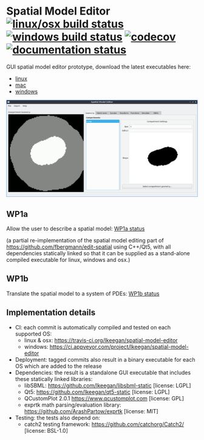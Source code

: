 # Spatial Model Editor [![linux/osx build status](https://travis-ci.org/lkeegan/spatial-model-editor.svg?branch=master)](https://travis-ci.org/lkeegan/spatial-model-editor) [![windows build status](https://ci.appveyor.com/api/projects/status/0m87yyaalrrj5ndn?svg=true)](https://ci.appveyor.com/project/lkeegan/spatial-model-editor) [![codecov](https://codecov.io/gh/lkeegan/spatial-model-editor/branch/master/graph/badge.svg)](https://codecov.io/gh/lkeegan/spatial-model-editor) [![documentation status](https://readthedocs.org/projects/spatial-model-editor/badge/)](https://spatial-model-editor.readthedocs.io/en/latest/)

GUI spatial model editor prototype, download the latest executables here:

  - [linux](https://github.com/lkeegan/spatial-model-editor/releases/latest/download/spatial-model-editor)
  - [mac](https://github.com/lkeegan/spatial-model-editor/releases/latest/download/spatial-model-editor.dmg)
  - [windows](https://github.com/lkeegan/spatial-model-editor/releases/latest/download/spatial-model-editor.exe)

![screenshot](docs/img/geometry.png)

## WP1a
Allow the user to describe a spatial model: [WP1a status](https://github.com/lkeegan/spatial-model-editor/projects/1)

(a partial re-implementation of the spatial model editing part of https://github.com/fbergmann/edit-spatial using C++/Qt5, with all dependencies statically linked so that it can be supplied as a stand-alone compiled executable for linux, windows and osx.)

## WP1b
Translate the spatial model to a system of PDEs: [WP1b status](https://github.com/lkeegan/spatial-model-editor/projects/2)

## Implementation details

  - CI: each commit is automatically compiled and tested on each supported OS:
    - linux & osx: https://travis-ci.org/lkeegan/spatial-model-editor
    - windows: https://ci.appveyor.com/project/lkeegan/spatial-model-editor
  - Deployment: tagged commits also result in a binary executable for each OS which are added to the release
  - Dependencies: the result is a standalone GUI executable that includes these statically linked libraries:
    - libSBML: https://github.com/lkeegan/libsbml-static [license: LGPL]
    - Qt5: https://github.com/lkeegan/qt5-static [license: LGPL]
    - QCustomPlot 2.0.1 https://www.qcustomplot.com [license: GPL]
    - exprtk math parsing/evaluation library: https://github.com/ArashPartow/exprtk [license: MIT]
  - Testing: the tests also depend on:
    - catch2 testing framework: https://github.com/catchorg/Catch2/ [license: BSL-1.0]
